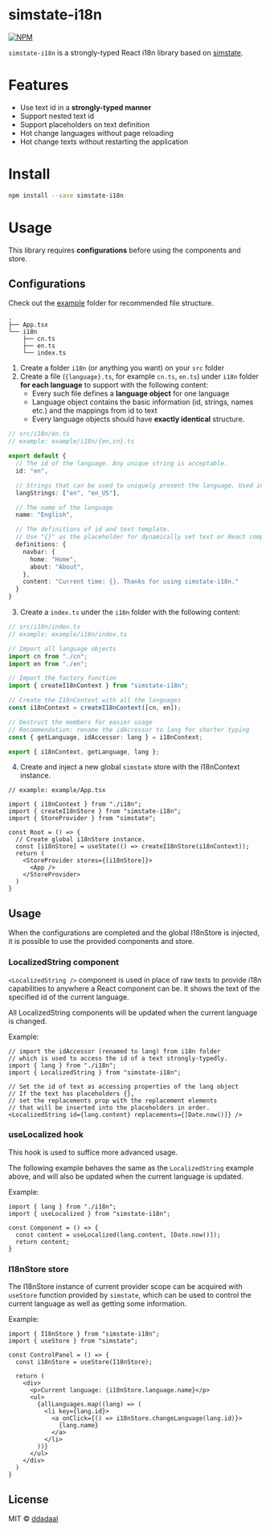# simstate-i18n

[![NPM](https://img.shields.io/npm/v/simstate-i18n.svg)](https://www.npmjs.com/package/simstate-i18n)

`simstate-i18n` is a strongly-typed React i18n library based on [simstate](https://github.com/ddadaal/simstate).

# Features

- Use text id in a **strongly-typed manner**
- Support nested text id
- Support placeholders on text definition
- Hot change languages without page reloading
- Hot change texts without restarting the application

# Install

```bash
npm install --save simstate-i18n
```

# Usage

This library requires **configurations** before using the components and store.

## Configurations

Check out the [example](example) folder for recommended file structure.

```
.
├── App.tsx
└── i18n
    ├── cn.ts
    ├── en.ts
    └── index.ts
```

1. Create a folder `i18n` (or anything you want) on your `src` folder
2. Create a file (`{language}.ts`, for example `cn.ts`, `en.ts`) under `i18n` folder **for each language** to support with the following content:
    - Every such file defines a **language object** for one language
    - Language object contains the basic information (id, strings, names etc.) and the mappings from id to text
    - Every language objects should have **exactly identical** structure.

```typescript
// src/i18n/en.ts
// example: example/i18n/{en,cn}.ts

export default {
  // The id of the language. Any unique string is acceptable.
  id: "en",

  // Strings that can be used to uniquely present the language. Used in getLanguage function.
  langStrings: ["en", "en_US"],

  // The name of the language
  name: "English",

  // The definitions of id and text template.
  // Use "{}" as the placeholder for dynamically set text or React component.
  definitions: {
    navbar: {
      home: "Home",
      about: "About",
    },
    content: "Current time: {}. Thanks for using simstate-i18n."
  }
}
```

3. Create a `index.ts` under the `i18n` folder with the following content:

```typescript
// src/i18n/index.ts
// example: example/i18n/index.ts

// Import all language objects
import cn from "./cn";
import en from "./en";

// Import the factory function
import { createI18nContext } from "simstate-i18n";

// Create the I18nContext with all the languages
const i18nContext = createI18nContext([cn, en]);

// Destruct the members for easier usage
// Recommendation: rename the idAccessor to lang for shorter typing
const { getLanguage, idAccessor: lang } = i18nContext;

export { i18nContext, getLanguage, lang };
```

4. Create and inject a new global `simstate` store with the i18nContext instance.

```tsx
// example: example/App.tsx

import { i18nContext } from "./i18n";
import { createI18nStore } from "simstate-i18n";
import { StoreProvider } from "simstate";

const Root = () => {
  // Create global i18nStore instance.
  const [i18nStore] = useState(() => createI18nStore(i18nContext));
  return (
    <StoreProvider stores={[i18nStore]}>
      <App />
    </StoreProvider>
  )
}
```

## Usage

When the configurations are completed and the global I18nStore is injected, it is possible to use the provided components and store.

### LocalizedString component

`<LocalizedString />` component is used in place of raw texts to provide i18n capabilities to anywhere a React component can be. It shows the text of the specified id of the current language.

All LocalizedString components will be updated when the current language is changed.

Example:

```tsx
// import the idAccessor (renamed to lang) from i18n folder
// which is used to access the id of a text strongly-typedly.
import { lang } from "./i18n";
import { LocalizedString } from "simstate-i18n";

// Set the id of text as accessing properties of the lang object
// If the text has placeholders {},
// set the replacements prop with the replacement elements
// that will be inserted into the placeholders in order.
<LocalizedString id={lang.content} replacements={[Date.now()]} />
```

### useLocalized hook

This hook is used to suffice more advanced usage.

The following example behaves the same as the `LocalizedString` example above, and will also be updated when the current language is updated.

Example:

```tsx
import { lang } from "./i18n";
import { useLocalized } from "simstate-i18n";

const Component = () => {
  const content = useLocalized(lang.content, [Date.now()]);
  return content;
}
```

### I18nStore store

The I18nStore instance of current provider scope can be acquired with `useStore` function provided by `simstate`, which can be used to control the current language as well as getting some information.

Example:

```tsx
import { I18nStore } from "simstate-i18n";
import { useStore } from "simstate";

const ControlPanel = () => {
  const i18nStore = useStore(I18nStore);

  return (
    <div>
      <p>Current language: {i18nStore.language.name}</p>
      <ul>
        {allLanguages.map((lang) => (
          <li key={lang.id}>
            <a onClick={() => i18nStore.changeLanguage(lang.id)}>
              {lang.name}
            </a>
          </li>
        ))}
      </ul>
    </div>
  )
}
```











## License

MIT © [ddadaal](https://github.com/ddadaal)
